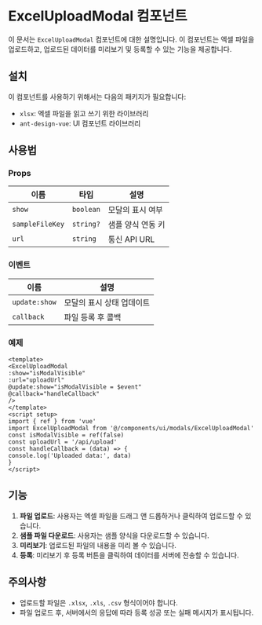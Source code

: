 # ExcelUploadModal 컴포넌트

이 문서는 `ExcelUploadModal` 컴포넌트에 대한 설명입니다. 이 컴포넌트는 엑셀 파일을 업로드하고, 업로드된 데이터를 미리보기 및 등록할 수 있는 기능을 제공합니다.

## 설치

이 컴포넌트를 사용하기 위해서는 다음의 패키지가 필요합니다:

- `xlsx`: 엑셀 파일을 읽고 쓰기 위한 라이브러리
- `ant-design-vue`: UI 컴포넌트 라이브러리

## 사용법

### Props

| 이름            | 타입      | 설명              |
| --------------- | --------- | ----------------- |
| `show`          | `boolean` | 모달의 표시 여부  |
| `sampleFileKey` | `string?` | 샘플 양식 연동 키 |
| `url`           | `string`  | 통신 API URL      |

### 이벤트

| 이름          | 설명                      |
| ------------- | ------------------------- |
| `update:show` | 모달의 표시 상태 업데이트 |
| `callback`    | 파일 등록 후 콜백         |

### 예제

```
<template>
<ExcelUploadModal
:show="isModalVisible"
:url="uploadUrl"
@update:show="isModalVisible = $event"
@callback="handleCallback"
/>
</template>
<script setup>
import { ref } from 'vue'
import ExcelUploadModal from '@/components/ui/modals/ExcelUploadModal'
const isModalVisible = ref(false)
const uploadUrl = '/api/upload'
const handleCallback = (data) => {
console.log('Uploaded data:', data)
}
</script>
```

## 기능

1. **파일 업로드**: 사용자는 엑셀 파일을 드래그 앤 드롭하거나 클릭하여 업로드할 수 있습니다.
2. **샘플 파일 다운로드**: 사용자는 샘플 양식을 다운로드할 수 있습니다.
3. **미리보기**: 업로드된 파일의 내용을 미리 볼 수 있습니다.
4. **등록**: 미리보기 후 등록 버튼을 클릭하여 데이터를 서버에 전송할 수 있습니다.

## 주의사항

- 업로드할 파일은 `.xlsx`, `.xls`, `.csv` 형식이어야 합니다.
- 파일 업로드 후, 서버에서의 응답에 따라 등록 성공 또는 실패 메시지가 표시됩니다.
